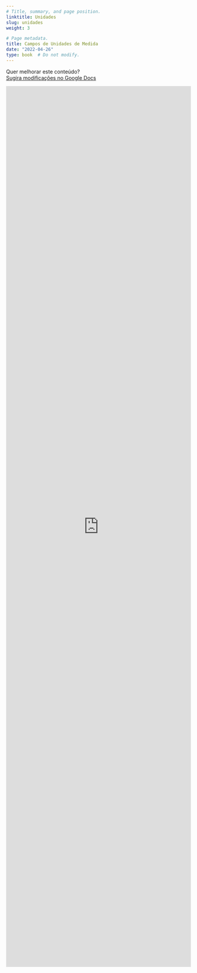 ```yaml
---
# Title, summary, and page position.
linktitle: Unidades
slug: unidades
weight: 3

# Page metadata.
title: Campos de Unidades de Medida
date: "2022-04-26"
type: book  # Do not modify.
---
```


Quer melhorar este conteúdo?<br>
[<i class="fa fa-edit" aria-hidden="true"></i> Sugira modificações no Google Docs][edit]

[edit]: https://docs.google.com/document/d/1FXKA_GQKi-qOZ19GciYFoJW3qAaTVWzzOqiHToOv9Mw/edit?usp=sharing

<iframe frameborder="0" style="width: 100%; height: 2400px" src="https://docs.google.com/document/d/e/2PACX-1vSGojUlt-OahoMrDhYq7sKxO5r9-csKyA3QkEKfVe1_ois32MUdm-f4jH_9TaQLqV3WKwdFyN6QGfMA/pub?embedded=true"></iframe>


